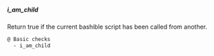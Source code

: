 ##### i_am_child

Return true if the current bashible script has been called from another.

```bash
@ Basic checks
  - i_am_child
```

